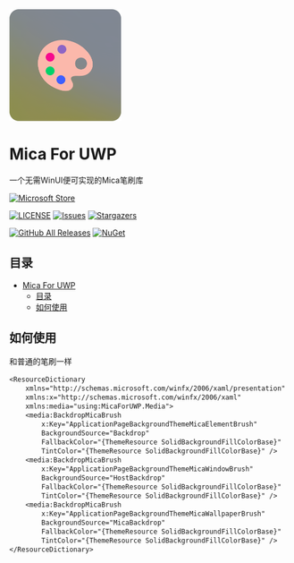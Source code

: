 <img alt="Mica For UWP LOGO" src="logo.png" width="200px"/>

# Mica For UWP
一个无需WinUI便可实现的Mica笔刷库

[![Microsoft Store](https://img.shields.io/badge/download-Demo-magenta.svg?label=Microsoft%20Store&logo=Microsoft&style=flat-square&color=11a2f8)](https://www.microsoft.com/store/apps/9NK6JSM7MDNX "Demo")

[![LICENSE](https://img.shields.io/github/license/wherewhere/Mica-For-UWP.svg?label=License&style=flat-square)](https://github.com/wherewhere/Mica-For-UWP/blob/master/LICENSE "LICENSE")
[![Issues](https://img.shields.io/github/issues/wherewhere/Mica-For-UWP.svg?label=Issues&style=flat-square)](https://github.com/wherewhere/Mica-For-UWP/issues "Issues")
[![Stargazers](https://img.shields.io/github/stars/wherewhere/Mica-For-UWP.svg?label=Stars&style=flat-square)](https://github.com/wherewhere/Mica-For-UWP/stargazers "Stargazers")

[![GitHub All Releases](https://img.shields.io/github/downloads/wherewhere/Mica-For-UWP/total.svg?label=DOWNLOAD&logo=github&style=for-the-badge)](https://github.com/wherewhere/Mica-For-UWP/releases/latest "GitHub All Releases")
[![NuGet](https://img.shields.io/nuget/dt/MicaForUWP.svg?logo=NuGet&style=for-the-badge)](https://www.nuget.org/packages/MicaForUWP "NuGet")

## 目录
- [Mica For UWP](#mica-for-uwp)
  - [目录](#目录)
  - [如何使用](#如何使用)

## 如何使用
和普通的笔刷一样
```
<ResourceDictionary
    xmlns="http://schemas.microsoft.com/winfx/2006/xaml/presentation"
    xmlns:x="http://schemas.microsoft.com/winfx/2006/xaml"
    xmlns:media="using:MicaForUWP.Media">
    <media:BackdropMicaBrush
        x:Key="ApplicationPageBackgroundThemeMicaElementBrush"
        BackgroundSource="Backdrop"
        FallbackColor="{ThemeResource SolidBackgroundFillColorBase}"
        TintColor="{ThemeResource SolidBackgroundFillColorBase}" />
    <media:BackdropMicaBrush
        x:Key="ApplicationPageBackgroundThemeMicaWindowBrush"
        BackgroundSource="HostBackdrop"
        FallbackColor="{ThemeResource SolidBackgroundFillColorBase}"
        TintColor="{ThemeResource SolidBackgroundFillColorBase}" />
    <media:BackdropMicaBrush
        x:Key="ApplicationPageBackgroundThemeMicaWallpaperBrush"
        BackgroundSource="MicaBackdrop"
        FallbackColor="{ThemeResource SolidBackgroundFillColorBase}"
        TintColor="{ThemeResource SolidBackgroundFillColorBase}" />
</ResourceDictionary>
```
